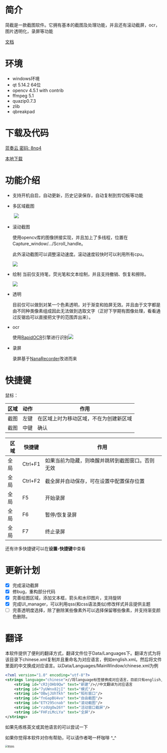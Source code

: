 # 简介

简截是一款截图软件。它拥有基本的截图及处理功能，并且还有滚动截屏，ocr，图片透明化，录屏等功能

[文档](https://doc.easycapture.xinhecuican.tech)

# 环境



* windows环境
* qt 5.14.2 64位
* opencv 4.5.1 with contrib
* ffmpeg 5.1
* quazip0.7.3
* zlib
* qbreakpad

# 下载及代码

[蓝奏云 密码: 8nq4](https://xinhecuican.lanzouy.com/b041tvkfg)

[本地下载](http://121.37.81.150:8200/easycapture/downloads/easy_capture0.5.0.exe)

# 功能介绍


* 支持开机自启，自动更新，历史记录保存，自动复制到剪切板等功能

* 多区域截图

  ​     ![](https://xinhecuican.tech/images/%E7%AE%80%E6%88%AA3.gif)

* 滚动截图

	使用opencv库的图像拼接实现，并且加上了多线程，位置在Capture_window/.../Scroll_handle。

	
	
	此外滚动截图可以调整滚动速度。滚动速度较快时可以利用所有cpu。
	
	![](https://xinhecuican.tech/images/%E7%AE%80%E6%88%AA8.gif)
	
* 绘制
	当前仅支持笔，荧光笔和文本绘制，并且支持撤销、恢复和擦除。

	![](https://xinhecuican.tech/images/%E7%AE%80%E6%88%AA6.gif)

* 透明

	目前仅可以做到对某一个色素透明，对于渐变和拍屏无效。并且由于文字都是由不同种类像素组成因此无法做到选取文字（正好下学期有图像处理，看看通过反锯齿可以直接把文字的范围弄出来）。
	
* ocr

  使用[RapidOCR](https://github.com/RapidAI/RapidOCR)引擎进行识别![](https://xinhecuican.tech/images/简截9.png)

* 录屏

  录屏基于[NanaRecorder](https://github.com/onlyet/NanaRecorder)改进而来

# 快捷键

鼠标：

| 区域 | 动作 | 作用 |
|-|-|-|
| 截图 | 左键 | 在区域上时为移动区域，不在为创建新区域 |
| 截图 | 中键 | 确认 |


| 区域 | 快捷键 | 作用 |
|-|-|-|
| 全局 | Ctrl+F1 | 如果当前为隐藏，则唤醒并跳转到截图窗口。否则无效 |
| 全局 | Ctrl+F2 | 截全屏并自动保存，可在设置中配置保存位置 |
| 全局 | F5 | 开始录屏 |
| 全局 | F6 | 暂停/恢复录屏 |
| 全局 | F7 | 终止录屏 |

还有许多快捷键可以在**设置-快捷键**中查看

# 更新计划

- [x] 完成滚动截屏
- [x] 修bug，重构部分代码
- [x] 完善绘图区域，添加文本框，箭头和水印图片，支持旋转
- [x] 完成UI_manager，可以利用qss(和css语法类似)修改样式并且提供主题
- [ ]  完善透明度选择，除了删除某些像素外可以选择保留哪些像素，并支持渐变颜色删除。

# 翻译

本软件提供了便利的翻译方式，翻译文件位于Data/Languages下。翻译方式为将该目录下chinese.xml复制并且重命名为对应语言，例如english.xml。然后将文件里面的中文换成对应语言。以Data/Languages/MainWindow/chinese.xml为例

```xml
<?xml version="1.0" encoding="utf-8"?>
<strings language="chinese">//将language标签替换成对应语言，目前只有english,如果想翻译其他语言请先和作者联系
    <string id="cR3jOHb9Qw" text="新建"/>//中文翻译为对应语言
    <string id="7yUWnx82jI" text="模式"/>
    <string id="OBwjJUhTkh" text="矩形窗口"/>
    <string id="fnGapBU4vo" text="自由截图"/>
    <string id="ETY295cnab" text="滚动截图"/>
    <string id="rzdUgOw26Y" text="活动窗口截屏"/>
    <string id="FHFzLMcLYa" text="全屏"/>
</strings>
```
如果先练练英文或其他语言的可以尝试一下



如果你觉得本软件对你有帮助，可以请作者喝一杯咖啡 ^_^

<img src="https://image.xinhecuican.tech/img/%E8%B5%9E%E8%B5%8F%E7%A0%81.png" alt="赞赏码" style="zoom:50%;" />
